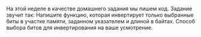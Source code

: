 На этой неделе в качестве домашнего задания мы пишем код. Задание звучит так: Напишите функцию, которая инвертирует только выбранные биты в участке памяти, заданном указателем и длиной в байтах. Способ выбора битов для инвертирования на ваше усмотрение.
